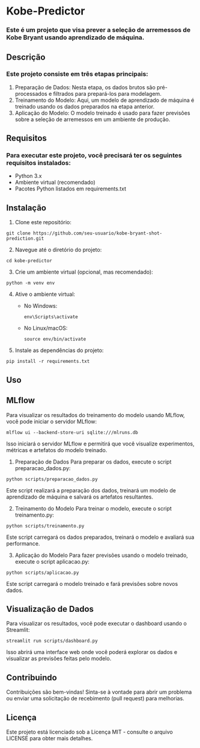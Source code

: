 # Kobe-Predictor

### Este é um projeto que visa prever a seleção de arremessos de Kobe Bryant usando aprendizado de máquina.

## Descrição
### Este projeto consiste em três etapas principais:

1. Preparação de Dados: Nesta etapa, os dados brutos são pré-processados e filtrados para prepará-los para modelagem.
2. Treinamento do Modelo: Aqui, um modelo de aprendizado de máquina é treinado usando os dados preparados na etapa anterior.
3. Aplicação do Modelo: O modelo treinado é usado para fazer previsões sobre a seleção de arremessos em um ambiente de produção.

## Requisitos

### Para executar este projeto, você precisará ter os seguintes requisitos instalados:

- Python 3.x
- Ambiente virtual (recomendado)
- Pacotes Python listados em requirements.txt

## Instalação

1. Clone este repositório:

```
git clone https://github.com/seu-usuario/kobe-bryant-shot-prediction.git
```

2. Navegue até o diretório do projeto:

```
cd kobe-predictor
```

3. Crie um ambiente virtual (opcional, mas recomendado):

```
python -m venv env
```

4. Ative o ambiente virtual:

    - No Windows:

        ```
        env\Scripts\activate
        ```

    - No Linux/macOS:

        ```
        source env/bin/activate
        ```


5. Instale as dependências do projeto:

```
pip install -r requirements.txt
```

## Uso

## MLflow
Para visualizar os resultados do treinamento do modelo usando MLflow, você pode iniciar o servidor MLflow:

```
mlflow ui --backend-store-uri sqlite:///mlruns.db
```
Isso iniciará o servidor MLflow e permitirá que você visualize experimentos, métricas e artefatos do modelo treinado.


1. Preparação de Dados
Para preparar os dados, execute o script preparacao_dados.py:

```
python scripts/preparacao_dados.py
```
Este script realizará a preparação dos dados, treinará um modelo de aprendizado de máquina e salvará os artefatos resultantes.

2. Treinamento do Modelo
Para treinar o modelo, execute o script treinamento.py:

```
python scripts/treinamento.py
```
Este script carregará os dados preparados, treinará o modelo e avaliará sua performance.

3. Aplicação do Modelo
Para fazer previsões usando o modelo treinado, execute o script aplicacao.py:

```
python scripts/aplicacao.py
```
Este script carregará o modelo treinado e fará previsões sobre novos dados.

## Visualização de Dados
Para visualizar os resultados, você pode executar o dashboard usando o Streamlit:

```
streamlit run scripts/dashboard.py
```
Isso abrirá uma interface web onde você poderá explorar os dados e visualizar as previsões feitas pelo modelo.

## Contribuindo
Contribuições são bem-vindas! Sinta-se à vontade para abrir um problema ou enviar uma solicitação de recebimento (pull request) para melhorias.

## Licença
Este projeto está licenciado sob a Licença MIT - consulte o arquivo LICENSE para obter mais detalhes.

